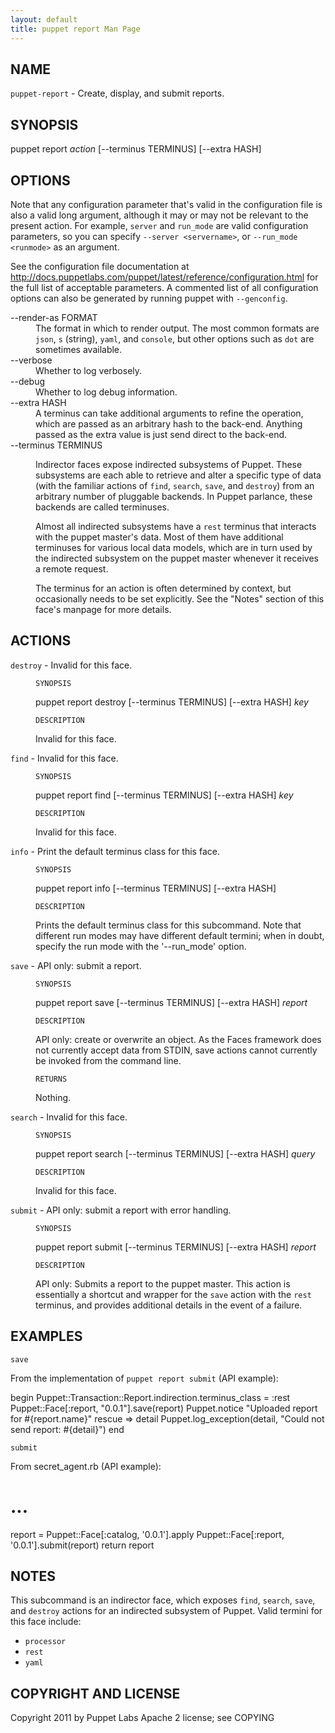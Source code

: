 ```yaml
---
layout: default
title: puppet report Man Page
---
```


<div class='mp'>
<h2 id="NAME">NAME</h2>
<p class="man-name">
  <code>puppet-report</code> - <span class="man-whatis">Create, display, and submit reports.</span>
</p>

<h2 id="SYNOPSIS">SYNOPSIS</h2>

<p>puppet report <var>action</var> [--terminus TERMINUS] [--extra HASH]</p>

<h2 id="OPTIONS">OPTIONS</h2>

<p>Note that any configuration parameter that's valid in the configuration
file is also a valid long argument, although it may or may not be
relevant to the present action. For example, <code>server</code> and <code>run_mode</code> are valid
configuration parameters, so you can specify <code>--server &lt;servername></code>, or
<code>--run_mode &lt;runmode></code> as an argument.</p>

<p>See the configuration file documentation at
<a href="http://docs.puppetlabs.com/puppet/latest/reference/configuration.html" data-bare-link="true">http://docs.puppetlabs.com/puppet/latest/reference/configuration.html</a> for the
full list of acceptable parameters. A commented list of all
configuration options can also be generated by running puppet with
<code>--genconfig</code>.</p>

<dl>
<dt>--render-as FORMAT</dt><dd>The format in which to render output. The most common formats are <code>json</code>,
<code>s</code> (string), <code>yaml</code>, and <code>console</code>, but other options such as <code>dot</code> are
sometimes available.</dd>
<dt>--verbose</dt><dd>Whether to log verbosely.</dd>
<dt class="flush">--debug</dt><dd>Whether to log debug information.</dd>
<dt>--extra HASH</dt><dd>A terminus can take additional arguments to refine the operation, which
are passed as an arbitrary hash to the back-end.  Anything passed as
the extra value is just send direct to the back-end.</dd>
<dt>--terminus TERMINUS</dt><dd><p>Indirector faces expose indirected subsystems of Puppet. These
subsystems are each able to retrieve and alter a specific type of data
(with the familiar actions of <code>find</code>, <code>search</code>, <code>save</code>, and <code>destroy</code>)
from an arbitrary number of pluggable backends. In Puppet parlance,
these backends are called terminuses.</p>

<p>Almost all indirected subsystems have a <code>rest</code> terminus that interacts
with the puppet master's data. Most of them have additional terminuses
for various local data models, which are in turn used by the indirected
subsystem on the puppet master whenever it receives a remote request.</p>

<p>The terminus for an action is often determined by context, but
occasionally needs to be set explicitly. See the "Notes" section of this
face's manpage for more details.</p></dd>
</dl>


<h2 id="ACTIONS">ACTIONS</h2>

<dl>
<dt><code>destroy</code> - Invalid for this face.</dt><dd><p><code>SYNOPSIS</code></p>

<p>puppet report destroy [--terminus TERMINUS] [--extra HASH] <var>key</var></p>

<p><code>DESCRIPTION</code></p>

<p>Invalid for this face.</p></dd>
<dt><code>find</code> - Invalid for this face.</dt><dd><p><code>SYNOPSIS</code></p>

<p>puppet report find [--terminus TERMINUS] [--extra HASH] <var>key</var></p>

<p><code>DESCRIPTION</code></p>

<p>Invalid for this face.</p></dd>
<dt><code>info</code> - Print the default terminus class for this face.</dt><dd><p><code>SYNOPSIS</code></p>

<p>puppet report info [--terminus TERMINUS] [--extra HASH]</p>

<p><code>DESCRIPTION</code></p>

<p>Prints the default terminus class for this subcommand. Note that different
run modes may have different default termini; when in doubt, specify the
run mode with the '--run_mode' option.</p></dd>
<dt><code>save</code> - API only: submit a report.</dt><dd><p><code>SYNOPSIS</code></p>

<p>puppet report save [--terminus TERMINUS] [--extra HASH] <var>report</var></p>

<p><code>DESCRIPTION</code></p>

<p>API only: create or overwrite an object. As the Faces framework does not
currently accept data from STDIN, save actions cannot currently be invoked
from the command line.</p>

<p><code>RETURNS</code></p>

<p>Nothing.</p></dd>
<dt><code>search</code> - Invalid for this face.</dt><dd><p><code>SYNOPSIS</code></p>

<p>puppet report search [--terminus TERMINUS] [--extra HASH] <var>query</var></p>

<p><code>DESCRIPTION</code></p>

<p>Invalid for this face.</p></dd>
<dt><code>submit</code> - API only: submit a report with error handling.</dt><dd><p><code>SYNOPSIS</code></p>

<p>puppet report submit [--terminus TERMINUS] [--extra HASH] <var>report</var></p>

<p><code>DESCRIPTION</code></p>

<p>API only: Submits a report to the puppet master. This action is
essentially a shortcut and wrapper for the <code>save</code> action with the <code>rest</code>
terminus, and provides additional details in the event of a failure.</p></dd>
</dl>


<h2 id="EXAMPLES">EXAMPLES</h2>

<p><code>save</code></p>

<p>From the implementation of <code>puppet report submit</code> (API example):</p>

<p>begin
  Puppet::Transaction::Report.indirection.terminus_class = :rest
  Puppet::Face[:report, "0.0.1"].save(report)
  Puppet.notice "Uploaded report for #{report.name}"
rescue => detail
  Puppet.log_exception(detail, "Could not send report: #{detail}")
end</p>

<p><code>submit</code></p>

<p>From secret_agent.rb (API example):</p>

<h1>...</h1>

<p>report  = Puppet::Face[:catalog, '0.0.1'].apply
Puppet::Face[:report, '0.0.1'].submit(report)
return report</p>

<h2 id="NOTES">NOTES</h2>

<p>This subcommand is an indirector face, which exposes <code>find</code>, <code>search</code>, <code>save</code>,
and <code>destroy</code> actions for an indirected subsystem of Puppet. Valid termini for
this face include:</p>

<ul>
<li><code>processor</code></li>
<li><code>rest</code></li>
<li><code>yaml</code></li>
</ul>


<h2 id="COPYRIGHT-AND-LICENSE">COPYRIGHT AND LICENSE</h2>

<p>Copyright 2011 by Puppet Labs
Apache 2 license; see COPYING</p>

</div>
